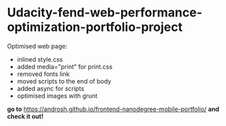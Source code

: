 # Udacity-fend-web-performance-optimization-portfolio-project

Optimised web page:

- inlined style.css
- added media="print" for print.css
- removed fonts link
- moved scripts to the end of body
- added async for scripts
- optimised images with grunt

**go to** https://androsh.github.io/frontend-nanodegree-mobile-portfolio/ **and check it out!**
